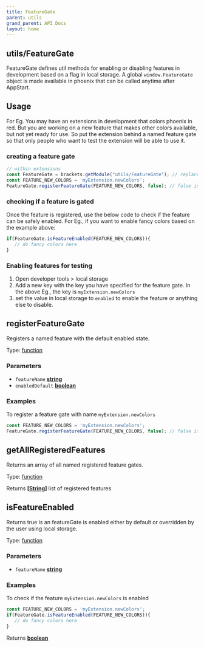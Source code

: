 ```yaml
---
title: FeatureGate
parent: utils
grand_parent: API Docs
layout: home
---
```

<!-- Generated by documentation.js. Update this documentation by updating the source code. -->

## utils/FeatureGate

FeatureGate defines util methods for enabling or disabling features in development based on a flag in local storage.
A global `window.FeatureGate` object is made available in phoenix that can be called anytime after AppStart.

## Usage

For Eg. You may have an extensions in development that colors phoenix in red. But you are working on a new feature
that makes other colors available, but not yet ready for use. So put the extension behind a named feature gate
so that only people who want to test the extension will be able to use it.

### creating a feature gate

```js
// within extensions
const FeatureGate = brackets.getModule("utils/FeatureGate"); // replace with `require` for core modules.
const FEATURE_NEW_COLORS = 'myExtension.newColors';
FeatureGate.registerFeatureGate(FEATURE_NEW_COLORS, false); // false is the default value
```

### checking if a feature is gated

Once the feature is registered, use the below code to check if the feature can be safely enabled. For Eg., if
you want to enable fancy colors based on the example above:

```js
if(FeatureGate.isFeatureEnabled(FEATURE_NEW_COLORS)){
   // do fancy colors here
}
```

### Enabling features for testing

1.  Open developer tools > local storage
2.  Add a new key with the key you have specified for the feature gate.
    In the above Eg., the key is `myExtension.newColors`
3.  set the value in local storage to `enabled` to enable the feature or anything else to disable.

## registerFeatureGate

Registers a named feature with the default enabled state.

Type: [function][1]

### Parameters

*   `featureName` **[string][2]** 
*   `enabledDefault` **[boolean][3]** 

### Examples

To register a feature gate with name `myExtension.newColors`

```javascript
const FEATURE_NEW_COLORS = 'myExtension.newColors';
FeatureGate.registerFeatureGate(FEATURE_NEW_COLORS, false); // false is the default value here
```

## getAllRegisteredFeatures

Returns an array of all named registered feature gates.

Type: [function][1]

Returns **\[[String][2]]** list of registered features

## isFeatureEnabled

Returns true is an featureGate is enabled either by default or overridden by the user using local storage.

Type: [function][1]

### Parameters

*   `featureName` **[string][2]** 

### Examples

To check if the feature `myExtension.newColors` is enabled

```javascript
const FEATURE_NEW_COLORS = 'myExtension.newColors';
if(FeatureGate.isFeatureEnabled(FEATURE_NEW_COLORS)){
   // do fancy colors here
}
```

Returns **[boolean][3]** 

[1]: https://developer.mozilla.org/docs/Web/JavaScript/Reference/Statements/function

[2]: https://developer.mozilla.org/docs/Web/JavaScript/Reference/Global_Objects/String

[3]: https://developer.mozilla.org/docs/Web/JavaScript/Reference/Global_Objects/Boolean
